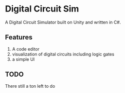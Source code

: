 # Digital Circuit Sim
A Digital Circuit Simulator built on Unity and written in C#.

## Features
1) A code editor
2) visualization of digital circuits including logic gates
3) a simple UI

## TODO
There still a ton left to do

